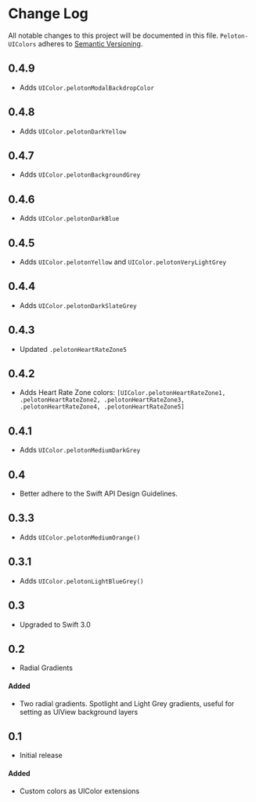 # Change Log

All notable changes to this project will be documented in this file.
`Peloton-UIColors` adheres to [Semantic Versioning](http://semver.org/).

## 0.4.9

- Adds `UIColor.pelotonModalBackdropColor`

## 0.4.8

- Adds `UIColor.pelotonDarkYellow`

## 0.4.7

- Adds `UIColor.pelotonBackgroundGrey`

## 0.4.6

- Adds `UIColor.pelotonDarkBlue`

## 0.4.5

- Adds `UIColor.pelotonYellow` and `UIColor.pelotonVeryLightGrey`

## 0.4.4

- Adds `UIColor.pelotonDarkSlateGrey`

## 0.4.3

- Updated `.pelotonHeartRateZone5`

## 0.4.2

- Adds Heart Rate Zone colors: `[UIColor.pelotonHeartRateZone1, .pelotonHeartRateZone2, .pelotonHeartRateZone3, .pelotonHeartRateZone4, .pelotonHeartRateZone5]`

## 0.4.1

- Adds `UIColor.pelotonMediumDarkGrey`

## 0.4

- Better adhere to the Swift API Design Guidelines.

## 0.3.3

- Adds `UIColor.pelotonMediumOrange()`

## 0.3.1

- Adds `UIColor.pelotonLightBlueGrey()`

## 0.3

- Upgraded to Swift 3.0

## 0.2

- Radial Gradients

#### Added

- Two radial gradients. Spotlight and Light Grey gradients, useful for
  setting as UIView background layers

## 0.1

- Initial release

#### Added

- Custom colors as UIColor extensions
